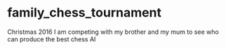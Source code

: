 # family_chess_tournament
Christmas 2016 I am competing with my brother and my mum to see who can produce the best chess AI
